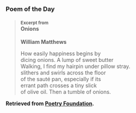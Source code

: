 ### Poem of the Day

> #### <span style="font-size: smaller;">Excerpt from</span><br>Onions
> **William Matthews**
> 
> How easily happiness begins by  
> dicing onions. A lump of sweet butter  
> Walking, I find my hairpin under pillow stray.  
> slithers and swirls across the floor  
> of the sauté pan, especially if its  
> errant path crosses a tiny slick  
> of olive oil. Then a tumble of onions.

**Retrieved from [Poetry Foundation](https://www.poetryfoundation.org/poetrymagazine/poems/37525/onions).**
